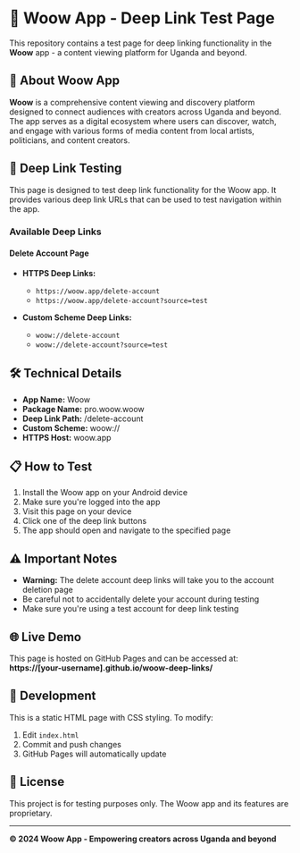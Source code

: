 # 🚀 Woow App - Deep Link Test Page

This repository contains a test page for deep linking functionality in the **Woow** app - a content viewing platform for Uganda and beyond.

## 📱 About Woow App

**Woow** is a comprehensive content viewing and discovery platform designed to connect audiences with creators across Uganda and beyond. The app serves as a digital ecosystem where users can discover, watch, and engage with various forms of media content from local artists, politicians, and content creators.

## 🔗 Deep Link Testing

This page is designed to test deep link functionality for the Woow app. It provides various deep link URLs that can be used to test navigation within the app.

### Available Deep Links

#### Delete Account Page
- **HTTPS Deep Links:**
  - `https://woow.app/delete-account`
  - `https://woow.app/delete-account?source=test`

- **Custom Scheme Deep Links:**
  - `woow://delete-account`
  - `woow://delete-account?source=test`

## 🛠️ Technical Details

- **App Name:** Woow
- **Package Name:** pro.woow.woow
- **Deep Link Path:** /delete-account
- **Custom Scheme:** woow://
- **HTTPS Host:** woow.app

## 📋 How to Test

1. Install the Woow app on your Android device
2. Make sure you're logged into the app
3. Visit this page on your device
4. Click one of the deep link buttons
5. The app should open and navigate to the specified page

## ⚠️ Important Notes

- **Warning:** The delete account deep links will take you to the account deletion page
- Be careful not to accidentally delete your account during testing
- Make sure you're using a test account for deep link testing

## 🌐 Live Demo

This page is hosted on GitHub Pages and can be accessed at:
**https://[your-username].github.io/woow-deep-links/**

## 🔧 Development

This is a static HTML page with CSS styling. To modify:

1. Edit `index.html`
2. Commit and push changes
3. GitHub Pages will automatically update

## 📄 License

This project is for testing purposes only. The Woow app and its features are proprietary.

---

**© 2024 Woow App - Empowering creators across Uganda and beyond**
